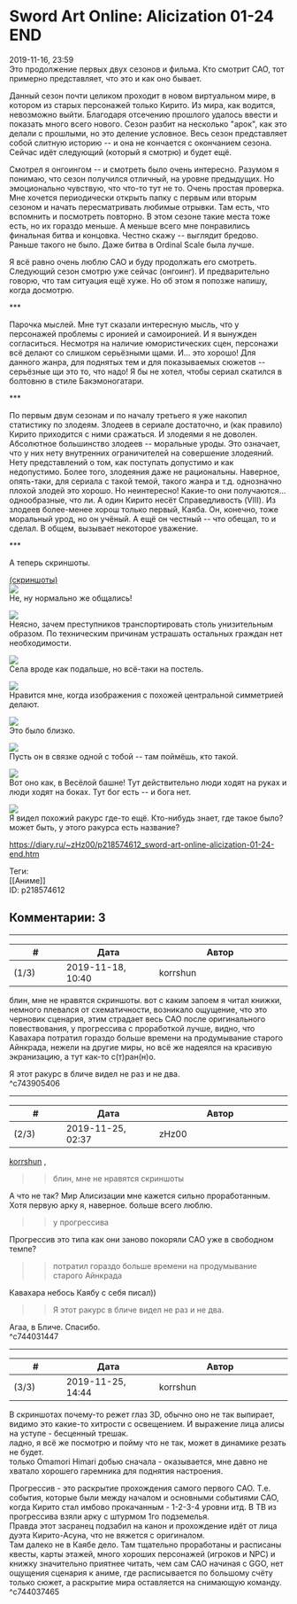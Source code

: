Sword Art Online: Alicization 01-24 END
=======================================

  
2019-11-16, 23:59  
 Это продолжение первых двух сезонов и фильма. Кто смотрит САО, тот примерно представляет, что это и как оно бывает.   
   
 Данный сезон почти целиком проходит в новом виртуальном мире, в котором из старых персонажей только Кирито. Из мира, как водится, невозможно выйти. Благодаря отсечению прошлого удалось ввести и показать много всего нового. Сезон разбит на несколько "арок", как это делали с прошлыми, но это деление условное. Весь сезон представляет собой слитную историю -- и она не кончается с окончанием сезона. Сейчас идёт следующий (который я смотрю) и будет ещё.   
   
 Смотрел я онгоингом -- и смотреть было очень интересно. Разумом я понимаю, что сезон получился отличный, на уровне предыдущих. Но эмоционально чувствую, что что-то тут не то. Очень простая проверка. Мне хочется периодически открыть папку с первым или вторым сезоном и начать пересматривать любимые отрывки. Там есть, что вспомнить и посмотреть повторно. В этом сезоне такие места тоже есть, но их гораздо меньше. А меньше всего мне понравились финальная битва и концовка. Честно скажу -- выглядит бредово. Раньше такого не было. Даже битва в Ordinal Scale была лучше.   
   
 Я всё равно очень люблю САО и буду продолжать его смотреть. Следующий сезон смотрю уже сейчас (онгоинг). И предварительно говорю, что там ситуация ещё хуже. Но об этом я попозже напишу, когда досмотрю.   
   
 \*\*\*   
   
 Парочка мыслей. Мне тут сказали интересную мысль, что у персонажей проблемы с иронией и самоиронией. И я вынужден согласиться. Несмотря на наличие юмористических сцен, персонажи всё делают со слишком серьёзными щами. И... это хорошо! Для данного жанра, для поднятых тем и для показываемых сюжетов -- серьёзные щи это то, что надо! Я бы не хотел, чтобы сериал скатился в болтовню в стиле Бакэмоногатари.   
   
 \*\*\*   
   
 По первым двум сезонам и по началу третьего я уже накопил статистику по злодеям. Злодеев в сериале достаточно, и (как правило) Кирито приходится с ними сражаться. И злодеями я не доволен. Абсолютное большинство злодеев -- моральные уроды. Это означает, что у них нету внутренних ограничителей на совершение злодеяний. Нету представлений о том, как поступать допустимо и как недопустимо. Более того, злодеяния даже не рациональны. Наверное, опять-таки, для сериала с такой темой, такого жанра и т.д. однозначно плохой злодей это хорошо. Но неинтересно! Какие-то они получаются... однообразные, что ли. А один Кирито несёт Справедливость (VIII). Из злодеев более-менее хорош только первый, Каяба. Он, конечно, тоже моральный урод, но он учёный. А ещё он честный -- что обещал, то и сделал. В общем, вызывает некоторое уважение.   
   
 \*\*\*   
   
 А теперь скриншоты.   
   
  [(скриншоты)](https://zHz00.diary.ru/p218574612.htm?index=1#linkmore218574612m1)       
  [![](pics/8MVYtzGl.png)](https://i.imgur.com/8MVYtzG.png)    
 Не, ну нормально же общались!   
   
  [![](pics/6vnMRrYl.png)](https://i.imgur.com/6vnMRrY.png)    
 Неясно, зачем преступников транспортировать столь унизительным образом. По техническим причинам устрашать остальных граждан нет необходимости.   
   
  [![](pics/TnEAgHql.png)](https://i.imgur.com/TnEAgHq.png)    
 Села вроде как подальше, но всё-таки на постель.   
   
  [![](pics/2Y5dEo8l.png)](https://i.imgur.com/2Y5dEo8.png)    
 Нравится мне, когда изображения с похожей центральной симметрией делают.   
   
  [![](pics/Im5ftz5l.png)](https://i.imgur.com/Im5ftz5.png)    
 Это было близко.   
   
  [![](pics/wLK7gfol.png)](https://i.imgur.com/wLK7gfo.png)    
 Пусть он в связке одной с тобой -- там поймёшь, кто такой.   
   
  [![](pics/r1dicgal.png)](https://i.imgur.com/r1dicga.png)    
 Вот оно как, в Весёлой башне! Тут действительно люди ходят на руках и люди ходят на боках. Тут бог есть -- и бога нет.   
   
  [![](pics/z7rgss0l.png)](https://i.imgur.com/z7rgss0.png)    
 Я видел похожий ракурс где-то ещё. Кто-нибудь знает, где такое было? может быть, у этого ракурса есть название?   
      
  
<https://diary.ru/~zHz00/p218574612_sword-art-online-alicization-01-24-end.htm>  
  
Теги:  
[[Аниме]]  
ID: p218574612  


Комментарии: 3
--------------

  


---



|         #         |              Дата              |                     Автор                     |           ID           |
| --- | --- | --- | --- |
| (1/3) | 2019-11-18, 10:40 | korrshun | c743905406 |

  
 блин, мне не нравятся скриншоты. вот с каким запоем я читал книжки, немного плевался от схематичности, возникало ощущение, что это черновик сценария, этим страдает весь САО после оригинального повествования, у прогрессива с проработкой лучше, видно, что Кавахара потратил гораздо больше времени на продумывание старого Айнкрада, нежели на другие миры, но всё же надеялся на красивую экранизацию, а тут как-то с(т)ран(н)о.   
   
 Я этот ракурс в бличе видел не раз и не два.   
 ^c743905406

---



|         #         |              Дата              |                     Автор                     |           ID           |
| --- | --- | --- | --- |
| (2/3) | 2019-11-25, 02:37 | zHz00 | c744031447 |

  
  [korrshun](http://Igel-kun.diary.ru "kimi wo shiranai monogatari")  ,   
 >>блин, мне не нравятся скриншоты   
   
 А что не так? Мир Алисизации мне кажется сильно проработанным. Хотя первую арку я, наверное. больше всего люблю.   
   
 >>у прогрессива   
   
 Прогрессив это типа как они заново покоряли САО уже в свободном темпе?   
   
 >>потратил гораздо больше времени на продумывание старого Айнкрада   
   
 Кавахара небось Каябу с себя писал))   
   
 >>Я этот ракурс в бличе видел не раз и не два.   
   
 Агаа, в Бличе. Спасибо.   
 ^c744031447

---



|         #         |              Дата              |                     Автор                     |           ID           |
| --- | --- | --- | --- |
| (3/3) | 2019-11-25, 14:44 | korrshun | c744037465 |

  
 В скриншотах почему-то режет глаз 3D, обычно оно не так выпирает, видимо это какие-то хитрости с освещением. И выражение лица алисы на уступе - бесценный трешак.   
 ладно, я всё же посмотрю и пойму что не так, может в динамике резать не будет.   
 только Omamori Himari добью сначала - оказывается, мне давно не хватало хорошего гаремника для поднятия настроения.   
   
 Прогрессив - это раскрытие прохождения самого первого САО. Т.е. события, которые были между началом и основными событиями САО, когда Кирито стал имбово прокачанным - 1-2-3-4 уровни итд. В ТВ из прогрессива взяли арку с штурмом 1го подземелья.   
 Правда этот засранец подзабил на канон и прохождение идёт от лица дуэта Кирито-Асуна, что не вяжется с оригиналом.   
 Там далеко не в Каябе дело. Там тщательно проработаны и расписаны квесты, карты этажей, много хороших персонажей (игроков и NPC) и книжку значительно приятнее читать, чем сам САО начиная с GGO, нет ощущения сценария к аниме, где расписывается по большому счёту только сюжет, а раскрытие мира оставляется на снимающую команду.   
 ^c744037465